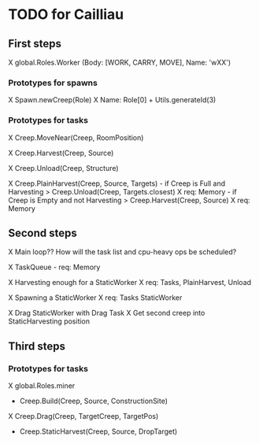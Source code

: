 # TODO for Cailliau

## First steps

  X global.Roles.Worker (Body: [WORK, CARRY, MOVE], Name: 'wXX')

### Prototypes for spawns

  X Spawn.newCreep(Role)
    X Name: Role[0] + Utils.generateId(3)

### Prototypes for tasks

  X Creep.MoveNear(Creep, RoomPosition)

  X Creep.Harvest(Creep, Source)

  X Creep.Unload(Creep, Structure)

  X Creep.PlainHarvest(Creep, Source, Targets)
    - if Creep is Full and Harvesting > Creep.Unload(Creep, Targets.closest)
      X req: Memory
    - if Creep is Empty and not Harvesting > Creep.Harvest(Creep, Source)
      X req: Memory

## Second steps

  X Main loop?? How will the task list and cpu-heavy ops be scheduled?

  X TaskQueue
    - req: Memory

  X Harvesting enough for a StaticWorker
    X req: Tasks, PlainHarvest, Unload

  X Spawning a StaticWorker
    X req: Tasks StaticWorker

  X Drag StaticWorker with Drag Task
  X Get second creep into StaticHarvesting position

## Third steps

### Prototypes for tasks

  X global.Roles.miner

  - Creep.Build(Creep, Source, ConstructionSite)

  X Creep.Drag(Creep, TargetCreep, TargetPos)

  - Creep.StaticHarvest(Creep, Source, DropTarget)
